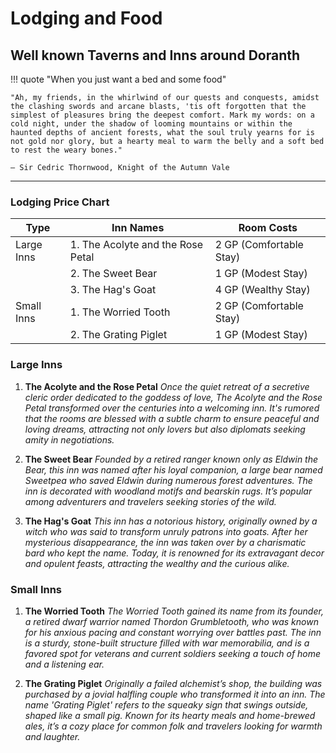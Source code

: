 # Lodging and Food

## Well known Taverns and Inns around Doranth

!!! quote "When you just want a bed and some food"

    "Ah, my friends, in the whirlwind of our quests and conquests, amidst the clashing swords and arcane blasts, 'tis oft forgotten that the simplest of pleasures bring the deepest comfort. Mark my words: on a cold night, under the shadow of looming mountains or within the haunted depths of ancient forests, what the soul truly yearns for is not gold nor glory, but a hearty meal to warm the belly and a soft bed to rest the weary bones."

    — Sir Cedric Thornwood, Knight of the Autumn Vale
        

---

### Lodging Price Chart

| Type       | Inn Names                        | Room Costs               |
|------------|----------------------------------|--------------------------|
| Large Inns | 1. The Acolyte and the Rose Petal| 2 GP (Comfortable Stay)  |
|            | 2. The Sweet Bear                | 1 GP (Modest Stay)       |
|            | 3. The Hag's Goat                | 4 GP (Wealthy Stay)      |
| Small Inns | 1. The Worried Tooth             | 2 GP (Comfortable Stay)  |
|            | 2. The Grating Piglet            | 1 GP (Modest Stay)       |

### Large Inns

1. **The Acolyte and the Rose Petal**
   *Once the quiet retreat of a secretive cleric order dedicated to the goddess of love, The Acolyte and the Rose Petal transformed over the centuries into a welcoming inn. It's rumored that the rooms are blessed with a subtle charm to ensure peaceful and loving dreams, attracting not only lovers but also diplomats seeking amity in negotiations.*

2. **The Sweet Bear**
   *Founded by a retired ranger known only as Eldwin the Bear, this inn was named after his loyal companion, a large bear named Sweetpea who saved Eldwin during numerous forest adventures. The inn is decorated with woodland motifs and bearskin rugs. It’s popular among adventurers and travelers seeking stories of the wild.*

3. **The Hag's Goat**
   *This inn has a notorious history, originally owned by a witch who was said to transform unruly patrons into goats. After her mysterious disappearance, the inn was taken over by a charismatic bard who kept the name. Today, it is renowned for its extravagant decor and opulent feasts, attracting the wealthy and the curious alike.*

### Small Inns

1. **The Worried Tooth**
   *The Worried Tooth gained its name from its founder, a retired dwarf warrior named Thordon Grumbletooth, who was known for his anxious pacing and constant worrying over battles past. The inn is a sturdy, stone-built structure filled with war memorabilia, and is a favored spot for veterans and current soldiers seeking a touch of home and a listening ear.*

2. **The Grating Piglet**
   *Originally a failed alchemist’s shop, the building was purchased by a jovial halfling couple who transformed it into an inn. The name 'Grating Piglet' refers to the squeaky sign that swings outside, shaped like a small pig. Known for its hearty meals and home-brewed ales, it’s a cozy place for common folk and travelers looking for warmth and laughter.*
